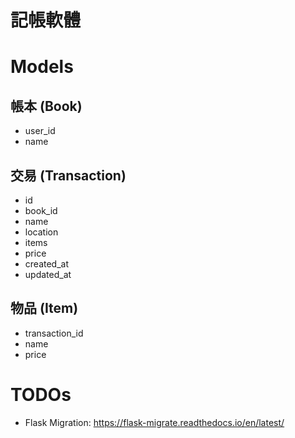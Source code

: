 # 記帳軟體

# Models
## 帳本 (Book)
* user_id
* name

## 交易 (Transaction)
* id
* book_id
* name
* location
* items
* price
* created_at
* updated_at

## 物品 (Item)
* transaction_id
* name
* price

# TODOs
* Flask Migration: https://flask-migrate.readthedocs.io/en/latest/